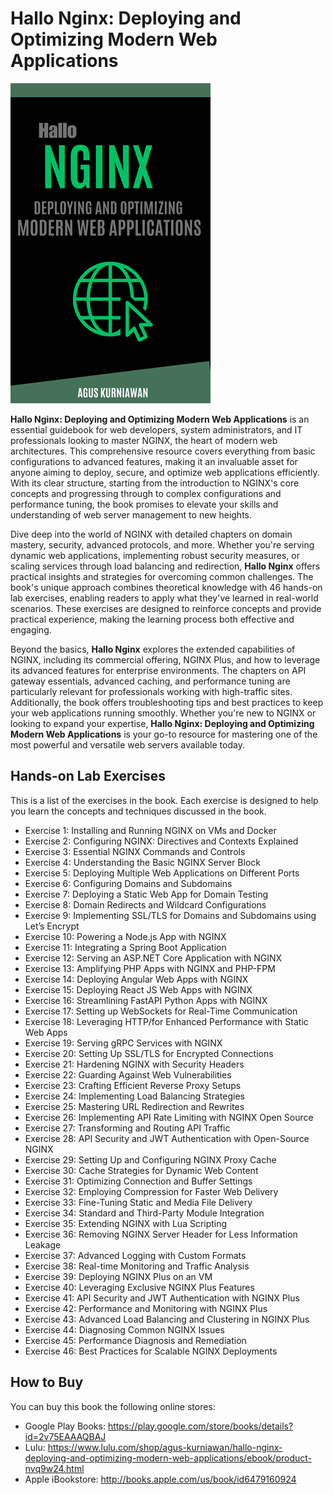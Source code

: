 # Hallo Nginx: Deploying and Optimizing Modern Web Applications

<img src="images/thumbnail.png"  width="320">

**Hallo Nginx: Deploying and Optimizing Modern Web Applications** is an essential guidebook for web developers, system administrators, and IT professionals looking to master NGINX, the heart of modern web architectures. This comprehensive resource covers everything from basic configurations to advanced features, making it an invaluable asset for anyone aiming to deploy, secure, and optimize web applications efficiently. With its clear structure, starting from the introduction to NGINX's core concepts and progressing through to complex configurations and performance tuning, the book promises to elevate your skills and understanding of web server management to new heights.

Dive deep into the world of NGINX with detailed chapters on domain mastery, security, advanced protocols, and more. Whether you're serving dynamic web applications, implementing robust security measures, or scaling services through load balancing and redirection, **Hallo Nginx** offers practical insights and strategies for overcoming common challenges. The book's unique approach combines theoretical knowledge with 46 hands-on lab exercises, enabling readers to apply what they've learned in real-world scenarios. These exercises are designed to reinforce concepts and provide practical experience, making the learning process both effective and engaging.

Beyond the basics, **Hallo Nginx** explores the extended capabilities of NGINX, including its commercial offering, NGINX Plus, and how to leverage its advanced features for enterprise environments. The chapters on API gateway essentials, advanced caching, and performance tuning are particularly relevant for professionals working with high-traffic sites. Additionally, the book offers troubleshooting tips and best practices to keep your web applications running smoothly. Whether you're new to NGINX or looking to expand your expertise, **Hallo Nginx: Deploying and Optimizing Modern Web Applications** is your go-to resource for mastering one of the most powerful and versatile web servers available today.


## Hands-on Lab Exercises
This is a list of the exercises in the book. Each exercise is designed to help you learn the concepts and techniques discussed in the book.

- Exercise 1: Installing and Running NGINX on VMs and Docker
- Exercise 2: Configuring NGINX: Directives and Contexts Explained
- Exercise 3: Essential NGINX Commands and Controls
- Exercise 4: Understanding the Basic NGINX Server Block
- Exercise 5: Deploying Multiple Web Applications on Different Ports
- Exercise 6: Configuring Domains and Subdomains
- Exercise 7: Deploying a Static Web App for Domain Testing
- Exercise 8: Domain Redirects and Wildcard Configurations
- Exercise 9: Implementing SSL/TLS for Domains and Subdomains using Let’s Encrypt
- Exercise 10: Powering a Node.js App with NGINX
- Exercise 11: Integrating a Spring Boot Application
- Exercise 12: Serving an ASP.NET Core Application with NGINX
- Exercise 13: Amplifying PHP Apps with NGINX and PHP-FPM
- Exercise 14: Deploying Angular Web Apps with NGINX
- Exercise 15: Deploying React JS Web Apps with NGINX
- Exercise 16: Streamlining FastAPI Python Apps with NGINX
- Exercise 17: Setting up WebSockets for Real-Time Communication
- Exercise 18: Leveraging HTTP/for Enhanced Performance with Static Web Apps
- Exercise 19: Serving gRPC Services with NGINX
- Exercise 20: Setting Up SSL/TLS for Encrypted Connections
- Exercise 21: Hardening NGINX with Security Headers
- Exercise 22: Guarding Against Web Vulnerabilities
- Exercise 23: Crafting Efficient Reverse Proxy Setups
- Exercise 24: Implementing Load Balancing Strategies
- Exercise 25: Mastering URL Redirection and Rewrites
- Exercise 26: Implementing API Rate Limiting with NGINX Open Source
- Exercise 27: Transforming and Routing API Traffic
- Exercise 28: API Security and JWT Authentication with Open-Source NGINX
- Exercise 29: Setting Up and Configuring NGINX Proxy Cache
- Exercise 30: Cache Strategies for Dynamic Web Content
- Exercise 31: Optimizing Connection and Buffer Settings
- Exercise 32: Employing Compression for Faster Web Delivery
- Exercise 33: Fine-Tuning Static and Media File Delivery
- Exercise 34: Standard and Third-Party Module Integration
- Exercise 35: Extending NGINX with Lua Scripting
- Exercise 36: Removing NGINX Server Header for Less Information Leakage
- Exercise 37: Advanced Logging with Custom Formats
- Exercise 38: Real-time Monitoring and Traffic Analysis
- Exercise 39: Deploying NGINX Plus on an VM
- Exercise 40: Leveraging Exclusive NGINX Plus Features
- Exercise 41: API Security and JWT Authentication with NGINX Plus
- Exercise 42: Performance and Monitoring with NGINX Plus
- Exercise 43: Advanced Load Balancing and Clustering in NGINX Plus
- Exercise 44: Diagnosing Common NGINX Issues
- Exercise 45: Performance Diagnosis and Remediation
- Exercise 46: Best Practices for Scalable NGINX Deployments


## How to Buy

You can buy this book the following online stores:

* Google Play Books: https://play.google.com/store/books/details?id=2v75EAAAQBAJ
* Lulu: https://www.lulu.com/shop/agus-kurniawan/hallo-nginx-deploying-and-optimizing-modern-web-applications/ebook/product-nvq9w24.html
* Apple iBookstore: http://books.apple.com/us/book/id6479160924 